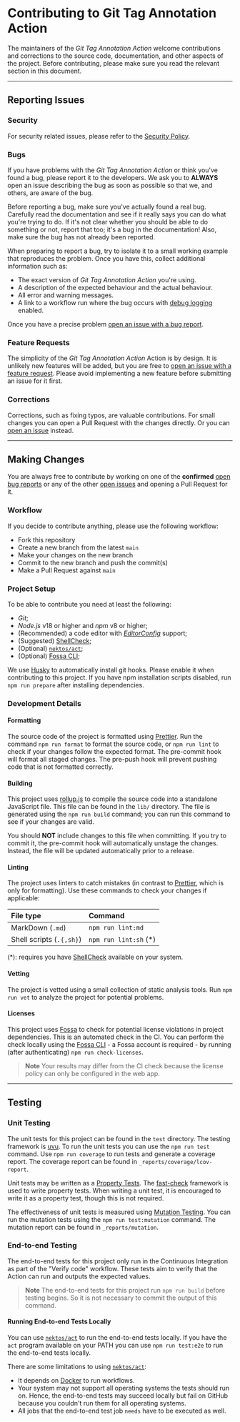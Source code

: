 # Contributing to Git Tag Annotation Action

The maintainers of the _Git Tag Annotation Action_ welcome contributions and
corrections to the source code, documentation, and other aspects of the project.
Before contributing, please make sure you read the relevant section in this
document.

---

## Reporting Issues

### Security

For security related issues, please refer to the [Security Policy].

### Bugs

If you have problems with the _Git Tag Annotation Action_ or think you've found
a bug, please report it to the developers. We ask you to **ALWAYS** open an
issue describing the bug as soon as possible so that we, and others, are aware
of the bug.

Before reporting a bug, make sure you've actually found a real bug. Carefully
read the documentation and see if it really says you can do what you're trying
to do. If it's not clear whether you should be able to do something or not,
report that too; it's a bug in the documentation! Also, make sure the bug has
not already been reported.

When preparing to report a bug, try to isolate it to a small working example
that reproduces the problem. Once you have this, collect additional information
such as:

- The exact version of _Git Tag Annotation Action_ you're using.
- A description of the expected behaviour and the actual behaviour.
- All error and warning messages.
- A link to a workflow run where the bug occurs with [debug logging] enabled.

Once you have a precise problem [open an issue with a bug report].

### Feature Requests

The simplicity of the _Git Tag Annotation Action_ Action is by design. It is
unlikely new features will be added, but you are free to [open an issue with a
feature request]. Please avoid implementing a new feature before submitting an
issue for it first.

### Corrections

Corrections, such as fixing typos, are valuable contributions. For small changes
you can open a Pull Request with the changes directly. Or you can [open an
issue] instead.

---

## Making Changes

You are always free to contribute by working on one of the **confirmed** [open
bug reports] or any of the other [open issues] and opening a Pull Request for
it.

### Workflow

If you decide to contribute anything, please use the following workflow:

- Fork this repository
- Create a new branch from the latest `main`
- Make your changes on the new branch
- Commit to the new branch and push the commit(s)
- Make a Pull Request against `main`

### Project Setup

To be able to contribute you need at least the following:

- _Git_;
- _Node.js_ v18 or higher and _npm_ v8 or higher;
- (Recommended) a code editor with _[EditorConfig]_ support;
- (Suggested) [ShellCheck];
- (Optional) [`nektos/act`];
- (Optional) [Fossa CLI];

We use [Husky] to automatically install git hooks. Please enable it when
contributing to this project. If you have npm installation scripts disabled, run
`npm run prepare` after installing dependencies.

### Development Details

#### Formatting

The source code of the project is formatted using [Prettier]. Run the command
`npm run format` to format the source code, or `npm run lint` to check if your
changes follow the expected format. The pre-commit hook will format all staged
changes. The pre-push hook will prevent pushing code that is not formatted
correctly.

#### Building

This project uses [rollup.js] to compile the source code into a standalone
JavaScript file. This file can be found in the `lib/` directory. The file is
generated using the `npm run build` command; you can run this command to see if
your changes are valid.

You should **NOT** include changes to this file when committing. If you try to
commit it, the pre-commit hook will automatically unstage the changes. Instead,
the file will be updated automatically prior to a release.

#### Linting

The project uses linters to catch mistakes (in contrast to [Prettier], which is
only for formatting). Use these commands to check your changes if applicable:

| File type                | Command                |
| :----------------------- | :--------------------- |
| MarkDown (`.md`)         | `npm run lint:md`      |
| Shell scripts (`.{,sh}`) | `npm run lint:sh` (\*) |

(\*): requires you have [ShellCheck] available on your system.

#### Vetting

The project is vetted using a small collection of static analysis tools. Run
`npm run vet` to analyze the project for potential problems.

#### Licenses

This project uses [Fossa] to check for potential license violations in project
dependencies. This is an automated check in the CI. You can perform the check
locally using the [Fossa CLI] - a Fossa account is required - by running (after
authenticating) `npm run check-licenses`.

> **Note** Your results may differ from the CI check because the license policy
> can only be configured in the web app.

---

## Testing

### Unit Testing

The unit tests for this project can be found in the `test` directory. The
testing framework is [uvu]. To run the unit tests you can use the `npm run test`
command. Use `npm run coverage` to run tests and generate a coverage report. The
coverage report can be found in `_reports/coverage/lcov-report`.

Unit tests may be written as a [Property Tests]. The [fast-check] framework is
used to write property tests. When writing a unit test, it is encouraged to
write it as a property test, though this is not required.

The effectiveness of unit tests is measured using [Mutation Testing]. You can
run the mutation tests using the `npm run test:mutation` command. The mutation
report can be found in `_reports/mutation`.

### End-to-end Testing

The end-to-end tests for this project only run in the Continuous Integration as
part of the "Verify code" workflow. These tests aim to verify that the Action
can run and outputs the expected values.

> **Note** The end-to-end tests for this project run `npm run build` before
> testing begins. So it is not necessary to commit the output of this command.

#### Running End-to-end Tests Locally

You can use [`nektos/act`] to run the end-to-end tests locally. If you have the
`act` program available on your PATH you can use `npm run test:e2e` to run the
end-to-end tests locally.

There are some limitations to using [`nektos/act`]:

- It depends on [Docker] to run workflows.
- Your system may not support all operating systems the tests should run on.
  Hence, the end-to-end tests may succeed locally but fail on GitHub because you
  couldn't run them for all operating systems.
- All jobs that the end-to-end test job `needs` have to be executed as well.

[debug logging]: https://docs.github.com/en/actions/managing-workflow-runs/enabling-debug-logging
[docker]: https://www.docker.com/
[editorconfig]: https://editorconfig.org/
[fast-check]: https://github.com/dubzzz/fast-check#readme
[fossa]: https://fossa.com/
[fossa cli]: https://github.com/fossas/fossa-cli
[husky]: https://typicode.github.io/husky/
[mutation testing]: https://en.wikipedia.org/wiki/Mutation_testing
[`nektos/act`]: https://github.com/nektos/act
[open bug reports]: https://github.com/ericcornelissen/git-tag-annotation-action/issues?q=label%3Abug+is%3Aissue+is%3Aopen
[open issues]: https://github.com/ericcornelissen/git-tag-annotation-action/issues
[open an issue]: https://github.com/ericcornelissen/git-tag-annotation-action/issues/new
[open an issue with a bug report]: https://github.com/ericcornelissen/git-tag-annotation-action/issues/new?labels=bug
[open an issue with a feature request]: https://github.com/ericcornelissen/git-tag-annotation-action/issues/new?labels=enhancement
[prettier]: https://prettier.io/
[property tests]: https://en.wikipedia.org/wiki/Property_testing
[rollup.js]: https://rollupjs.org/guide/en/
[security policy]: ./SECURITY.md
[shellcheck]: https://github.com/koalaman/shellcheck
[uvu]: https://www.npmjs.com/package/uvu

